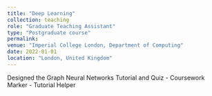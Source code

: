```yaml
---
title: "Deep Learning"
collection: teaching
role: "Graduate Teaching Assistant"
type: "Postgraduate course"
permalink: 
venue: "Imperial College London, Department of Computing"
date: 2022-01-01
location: "London, United Kingdom"
---
```


Designed the Graph Neural Networks Tutorial and Quiz - Coursework Marker - Tutorial Helper
